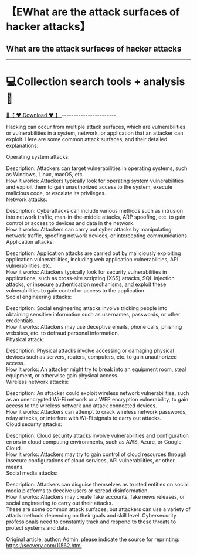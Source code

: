 # 【EWhat are the attack surfaces of hacker attacks】

## What are the attack surfaces of hacker attacks

-----------------------
# 💻Collection search tools + analysis🔧

<a href="https://github.com/woodstw/woodstw.github.io/raw/main/docs/ccc/Collection search tools + analysis.rar" title="✈️@PUSHHHKKK">
   🔗【 ❤️ Download ❤️ 】
</a>
-----------------------


Hacking can occur from multiple attack surfaces, which are vulnerabilities or vulnerabilities in a system, network, or application that an attacker can exploit. Here are some common attack surfaces, and their detailed explanations:

Operating system attacks:

Description: Attackers can target vulnerabilities in operating systems, such as Windows, Linux, macOS, etc.  
How it works: Attackers typically look for operating system vulnerabilities and exploit them to gain unauthorized access to the system, execute malicious code, or escalate its privileges.  
Network attacks:

Description: Cyberattacks can include various methods such as intrusion into network traffic, man-in-the-middle attacks, ARP spoofing, etc. to gain control or access to devices and data in the network.  
How it works: Attackers can carry out cyber attacks by manipulating network traffic, spoofing network devices, or intercepting communications.  
Application attacks:

Description: Application attacks are carried out by maliciously exploiting application vulnerabilities, including web application vulnerabilities, API vulnerabilities, etc.  
How it works: Attackers typically look for security vulnerabilities in applications, such as cross-site scripting (XSS) attacks, SQL injection attacks, or insecure authentication mechanisms, and exploit these vulnerabilities to gain control or access to the application.  
Social engineering attacks:

Description: Social engineering attacks involve tricking people into obtaining sensitive information such as usernames, passwords, or other credentials.  
How it works: Attackers may use deceptive emails, phone calls, phishing websites, etc. to defraud personal information.  
Physical attack:

Description: Physical attacks involve accessing or damaging physical devices such as servers, routers, computers, etc. to gain unauthorized access.  
How it works: An attacker might try to break into an equipment room, steal equipment, or otherwise gain physical access.  
Wireless network attacks:

Description: An attacker could exploit wireless network vulnerabilities, such as an unencrypted Wi-Fi network or a WEP encryption vulnerability, to gain access to the wireless network and attack connected devices.  
How it works: Attackers can attempt to crack wireless network passwords, relay attacks, or interfere with Wi-Fi signals to carry out attacks.  
Cloud security attacks:

Description: Cloud security attacks involve vulnerabilities and configuration errors in cloud computing environments, such as AWS, Azure, or Google Cloud.  
How it works: Attackers may try to gain control of cloud resources through insecure configurations of cloud services, API vulnerabilities, or other means.  
Social media attacks:

Description: Attackers can disguise themselves as trusted entities on social media platforms to deceive users or spread disinformation.  
How it works: Attackers may create fake accounts, fake news releases, or social engineering to carry out their attacks.  
These are some common attack surfaces, but attackers can use a variety of attack methods depending on their goals and skill level. Cybersecurity professionals need to constantly track and respond to these threats to protect systems and data.

Original article, author: Admin, please indicate the source for reprinting: https://secvery.com/11562.html